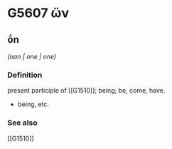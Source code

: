 # G5607 ὤν

## ṓn

_(oan | one | one)_

### Definition

present participle of [[G1510]]; being; be, come, have.

- being, etc.

### See also

[[G1510]]

